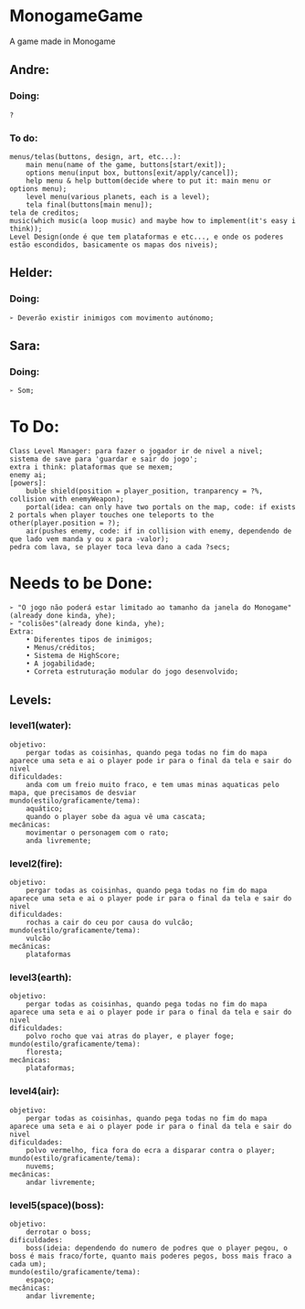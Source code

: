 # MonogameGame
A game made in Monogame

## Andre:
### Doing:
    ?

### To do:
    menus/telas(buttons, design, art, etc...):
        main menu(name of the game, buttons[start/exit]);
        options menu(input box, buttons[exit/apply/cancel]);
        help menu & help buttom(decide where to put it: main menu or options menu);
        level menu(various planets, each is a level);
        tela final(buttons[main menu]);
	tela de creditos;
    music(which music(a loop music) and maybe how to implement(it's easy i think));
    Level Design(onde é que tem plataformas e etc..., e onde os poderes estão escondidos, basicamente os mapas dos niveis);

## Helder:
### Doing:
	➢ Deverão existir inimigos com movimento autónomo;

## Sara:
### Doing:
	➢ Som;


# To Do:
	Class Level Manager: para fazer o jogador ir de nivel a nivel;
	sistema de save para 'guardar e sair do jogo';	
	extra i think: plataformas que se mexem;
	enemy ai;
	[powers]:
		buble shield(position = player_position, tranparency = ?%, collision with enemyWeapon);
		portal(idea: can only have two portals on the map, code: if exists 2 portals when player touches one teleports to the other(player.position = ?);
		air(pushes enemy, code: if in collision with enemy, dependendo de que lado vem manda y ou x para -valor);
	pedra com lava, se player toca leva dano a cada ?secs;

# Needs to be Done:
	➢ "O jogo não poderá estar limitado ao tamanho da janela do Monogame"(already done kinda, yhe);
	➢ "colisões"(already done kinda, yhe);
	Extra:
		• Diferentes tipos de inimigos;
		• Menus/créditos;
		• Sistema de HighScore;
		• A jogabilidade;
		• Correta estruturação modular do jogo desenvolvido;


## Levels:
### level1(water):
    objetivo:
        pergar todas as coisinhas, quando pega todas no fim do mapa aparece uma seta e ai o player pode ir para o final da tela e sair do nivel
    dificuldades:
        anda com um freio muito fraco, e tem umas minas aquaticas pelo mapa, que precisamos de desviar
    mundo(estilo/graficamente/tema):
        aquático;
        quando o player sobe da agua vê uma cascata;
    mecânicas:
        movimentar o personagem com o rato;
        anda livremente;

### level2(fire):
    objetivo:
        pergar todas as coisinhas, quando pega todas no fim do mapa aparece uma seta e ai o player pode ir para o final da tela e sair do nivel
    dificuldades:
        rochas a cair do ceu por causa do vulcão;
    mundo(estilo/graficamente/tema):
        vulcão
    mecânicas:
        plataformas

### level3(earth):
    objetivo:
        pergar todas as coisinhas, quando pega todas no fim do mapa aparece uma seta e ai o player pode ir para o final da tela e sair do nivel
    dificuldades:
        polvo rocho que vai atras do player, e player foge;
    mundo(estilo/graficamente/tema):
        floresta;
    mecânicas:
        plataformas;

### level4(air):
    objetivo:
        pergar todas as coisinhas, quando pega todas no fim do mapa aparece uma seta e ai o player pode ir para o final da tela e sair do nivel
    dificuldades:
        polvo vermelho, fica fora do ecra a disparar contra o player;
    mundo(estilo/graficamente/tema):
        nuvems;
    mecânicas:
        andar livremente;


### level5(space)(boss):
    objetivo:
        derrotar o boss;
    dificuldades:
        boss(ideia: dependendo do numero de podres que o player pegou, o boss é mais fraco/forte, quanto mais poderes pegos, boss mais fraco a cada um);
    mundo(estilo/graficamente/tema):
        espaço;
    mecânicas:
        andar livremente;
